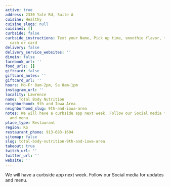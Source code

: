 ```yaml
---
active: true
address: 2330 Yale Rd, Suite A
cuisine: Healthy
cuisine_slugs: null
cuisines: []
curbside: false
curbside_instructions: Text your Name, Pick up time, smoothie flavor, tea flavor,
  cash or card
delivery: false
delivery_service_websites: ''
dinein: false
facebook_url: ''
food_urls: []
giftcard: false
giftcard_notes: ''
giftcard_url: ''
hours: Mo-Fr 8am-2pm, Sa 8am-1pm
instagram_url: ''
locality: Lawrence
name: Total Body Nutrition
neighborhood: 9th and Iowa Area
neighborhood_slug: 9th-and-iowa-area
notes: We will have a curbside app next week. Follow our Social media for updates
  and menu.
place_type: Restaurant
region: KS
restaurant_phone: 913-683-1604
sitemap: false
slug: total-body-nutrition-9th-and-iowa-area
takeout: true
twitch_url: ''
twitter_url: ''
website: ''
---
```


We will have a curbside app next week. Follow our Social media for updates and menu.